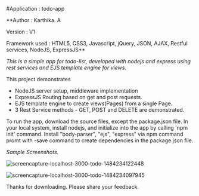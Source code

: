 #Application : todo-app

**Author : Karthika. A

Version : V1

Framework used : HTML5, CSS3, Javascript, jQuery, JSON, AJAX, Restful services, NodeJS, ExpressJS**


*This is a simple app for todo-list, developed with nodejs and express using rest services and EJS template engine for views.*

This project demonstrates
*  NodeJS server setup, middleware implementation
*  ExpressJS Routing based on get and post requests.
*  EJS template engine to create views(Pages) from a single Page.
*  3 Rest Service methods - GET, POST and DELETE are demonstrated.

To run the app, download the source files, except the package.json file.
In your local system, install nodejs, and initialize into the app by calling 'npm init' command.
Install "body-parser", "ejs", "express" via npm command promt with -save command to create dependencies in the package.json file.

*Sample Screenshots.*

![screencapture-localhost-3000-todo-1484234122448](https://cloud.githubusercontent.com/assets/23666004/21895302/ccca10f4-d8a7-11e6-83dc-1c936d927105.png)

![screencapture-localhost-3000-todo-1484234097945](https://cloud.githubusercontent.com/assets/23666004/21895301/ccc34c42-d8a7-11e6-9d5e-30f44c1f8b21.png)

Thanks for downloading. Please share your feedback.
